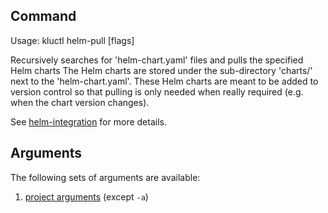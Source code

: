 <!-- This comment is uncommented when auto-synced to www-kluctl.io

---
title: "helm-pull"
linkTitle: "helm-pull"
weight: 10
description: >
    helm-pull command
---
-->

## Command
<!-- BEGIN SECTION "helm-pull" "Usage" false -->
Usage: kluctl helm-pull [flags]

Recursively searches for 'helm-chart.yaml' files and pulls the specified Helm charts
The Helm charts are stored under the sub-directory 'charts/<chart-name>' next to the
'helm-chart.yaml'. These Helm charts are meant to be added to version control so that
pulling is only needed when really required (e.g. when the chart version changes).

<!-- END SECTION -->

See [helm-integration](../deployments/helm) for more details.

## Arguments
The following sets of arguments are available:
1. [project arguments](./common-arguments#project-arguments) (except `-a`)
